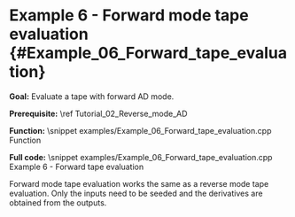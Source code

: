 Example 6 - Forward mode tape evaluation {#Example_06_Forward_tape_evaluation}
=======

**Goal:** Evaluate a tape with forward AD mode.

**Prerequisite:** \ref Tutorial_02_Reverse_mode_AD

**Function:**
\snippet examples/Example_06_Forward_tape_evaluation.cpp Function

**Full code:**
\snippet examples/Example_06_Forward_tape_evaluation.cpp Example 6 - Forward tape evaluation

Forward mode tape evaluation works the same as a reverse mode tape evaluation. Only the inputs need to be seeded and the
derivatives are obtained from the outputs.
